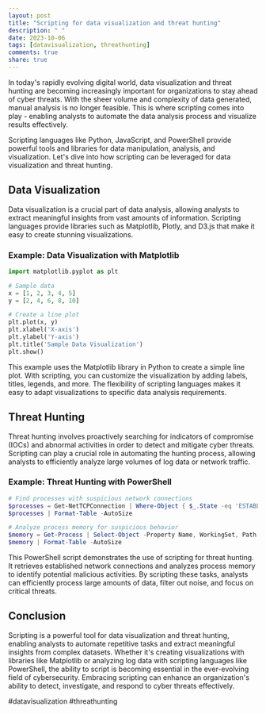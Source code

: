 ```yaml
---
layout: post
title: "Scripting for data visualization and threat hunting"
description: " "
date: 2023-10-06
tags: [datavisualization, threathunting]
comments: true
share: true
---
```


In today's rapidly evolving digital world, data visualization and threat hunting are becoming increasingly important for organizations to stay ahead of cyber threats. With the sheer volume and complexity of data generated, manual analysis is no longer feasible. This is where scripting comes into play - enabling analysts to automate the data analysis process and visualize results effectively.

Scripting languages like Python, JavaScript, and PowerShell provide powerful tools and libraries for data manipulation, analysis, and visualization. Let's dive into how scripting can be leveraged for data visualization and threat hunting.

## Data Visualization

Data visualization is a crucial part of data analysis, allowing analysts to extract meaningful insights from vast amounts of information. Scripting languages provide libraries such as Matplotlib, Plotly, and D3.js that make it easy to create stunning visualizations.

### Example: Data Visualization with Matplotlib

```python
import matplotlib.pyplot as plt

# Sample data
x = [1, 2, 3, 4, 5]
y = [2, 4, 6, 8, 10]

# Create a line plot
plt.plot(x, y)
plt.xlabel('X-axis')
plt.ylabel('Y-axis')
plt.title('Sample Data Visualization')
plt.show()
```

This example uses the Matplotlib library in Python to create a simple line plot. With scripting, you can customize the visualization by adding labels, titles, legends, and more. The flexibility of scripting languages makes it easy to adapt visualizations to specific data analysis requirements.

## Threat Hunting

Threat hunting involves proactively searching for indicators of compromise (IOCs) and abnormal activities in order to detect and mitigate cyber threats. Scripting can play a crucial role in automating the hunting process, allowing analysts to efficiently analyze large volumes of log data or network traffic.

### Example: Threat Hunting with PowerShell

```powershell
# Find processes with suspicious network connections
$processes = Get-NetTCPConnection | Where-Object { $_.State -eq 'ESTABLISHED' }
$processes | Format-Table -AutoSize

# Analyze process memory for suspicious behavior
$memory = Get-Process | Select-Object -Property Name, WorkingSet, Path | Sort-Object -Property WorkingSet -Descending
$memory | Format-Table -AutoSize
```

This PowerShell script demonstrates the use of scripting for threat hunting. It retrieves established network connections and analyzes process memory to identify potential malicious activities. By scripting these tasks, analysts can efficiently process large amounts of data, filter out noise, and focus on critical threats.

## Conclusion

Scripting is a powerful tool for data visualization and threat hunting, enabling analysts to automate repetitive tasks and extract meaningful insights from complex datasets. Whether it's creating visualizations with libraries like Matplotlib or analyzing log data with scripting languages like PowerShell, the ability to script is becoming essential in the ever-evolving field of cybersecurity. Embracing scripting can enhance an organization's ability to detect, investigate, and respond to cyber threats effectively.

#datavisualization #threathunting